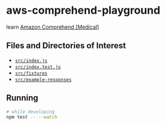 # aws-comprehend-playground

learn [Amazon Comprehend [Medical]](https://aws.amazon.com/comprehend/) 

## Files and Directories of Interest

* [`src/index.js`](src/index.js)
* [`src/index.test.js`](src/index.test.js)
* [`src/fixtures`](src/fixtures)
* [`src/example-responses`](src/example-responses)

## Running

```sh
# while developing
npm test -- --watch
```